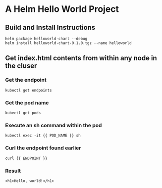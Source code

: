 # A Helm Hello World Project
## Build and Install Instructions
```
helm package helloworld-chart --debug
helm install helloworld-chart-0.1.0.tgz --name helloworld
```

## Get index.html contents from within any node in the cluser
### Get the endpoint
`kubectl get endpoints`

### Get the pod name
`kubectl get pods`

### Execute an sh command within the pod
`kubectl exec -it {{ POD_NAME }} sh`

### Curl the endpoint found earlier
`curl {{ ENDPOINT }}`

### Result
```
<h1>Hello, world!</h1>

```
